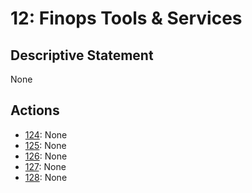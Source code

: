 # 12: Finops Tools & Services

## Descriptive Statement

None

## Actions

- [124](/assessments/actions/124.md): None
- [125](/assessments/actions/125.md): None
- [126](/assessments/actions/126.md): None
- [127](/assessments/actions/127.md): None
- [128](/assessments/actions/128.md): None

